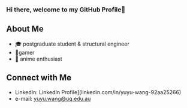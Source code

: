 ### Hi there, welcome to my GitHub Profile👋

## About Me
- :mortar_board: postgraduate student & structural engineer
- :space_invader:gamer
- :ghost: anime enthusiast

## Connect with Me
- LinkedIn: LinkedIn Profile](linkedin.com/in/yuyu-wang-92aa25266)
- e-mail: [yuyu.wang@uq.edu.au](mailto:yuyu.wang@uq.edu.au)
<!--
**wyy0990/wyy0990** is a ✨ _special_ ✨ repository because its `README.md` (this file) appears on your GitHub profile.

Here are some ideas to get you started:

- 🔭 I’m currently working on ...
- 🌱 I’m currently learning ...
- 👯 I’m looking to collaborate on ...
- 🤔 I’m looking for help with ...
- 💬 Ask me about ...
- 📫 How to reach me: ...
- 😄 Pronouns: ...
- ⚡ Fun fact: ...
-->
